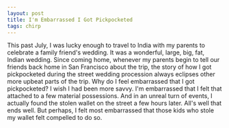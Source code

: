 ```yaml
---
layout: post
title: I'm Embarrassed I Got Pickpocketed   
tags: chirp
---
```

This past July, I was lucky enough to travel to India with my parents to celebrate a family friend's wedding. It was a wonderful, large, big, fat, Indian wedding.
Since coming home, whenever my parents begin to tell our friends back home in San Francisco about the trip, the story of how I got pickpocketed during the street wedding procession always eclipses other more upbeat parts of the trip.
Why do I feel embarrassed that I got pickpocketed? I wish I had been more savvy. I'm embarrassed that I felt that attached to a few material possessions. And in an unreal turn of events, I actually found the stolen wallet on the street a few hours later. All's well that ends well.
But perhaps, I felt most embarrassed that those kids who stole my wallet felt compelled to do so. 


